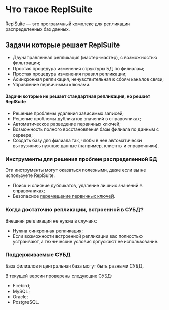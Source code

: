 # Что такое ReplSuite

ReplSuite — это программный комплекс для репликации распределенных баз данных.

## Задачи которые решает ReplSuite

* Двунаправленная репликация (мастер-мастер), с возможностью фильтрации;
* Простая процедура изменения структуры БД по филиалам;
* Простая процедура изменения правил репликации;
* Асинхронная репликация, нечувствительная к сбоям каналов связи;
* Управление первичными ключами.


#### Задачи которые не решает стандартная репликация, но решает ReplSuite

* Решение проблемы удаления зависимых записей;
* Решение проблемы дубликатов значений в справочниках;
* Автоматическое разведение первичных ключей;
* Возможность полного восстановления базы филиала по данным с сервера;
* Создать базу для филиала так, чтобы в нее автоматически выгрузились нужные данные (например, клиенты и справочники).


### Инструменты для решения проблем распределенной БД

Эти инструменты могут оказаться полезными, даже если вы не используете ReplSuite.

* Поиск и слияние дубликатов, удаление лишних значений в справочниках;
* Безопасное [перемещение первичных ключей](jc-rec-relocate.md).

### Когда достаточно репликации, встроенной в СУБД?

Внешняя репликация не нужна в случаях:

* Нужна синхронная репликация;
* Если возможности встроенной репликации вас полностью устраивают, а технические условия допускают ее использование.

### Поддерживаемые СУБД

База филиалов и центральная база могут быть разными СУБД.

В текущей версии проверены следующие СУБД:

* Firebird;
* MySQL;
* Oracle;
* PostgreSQL.
